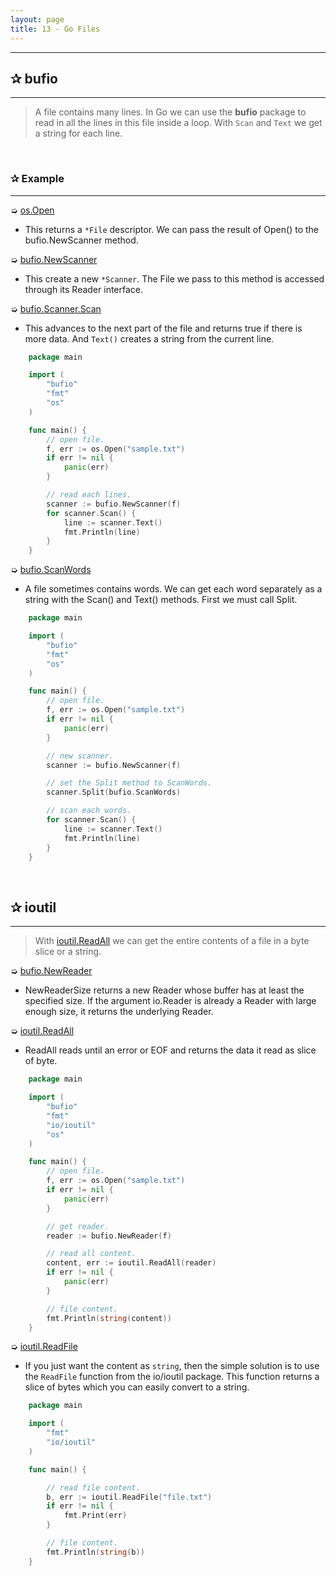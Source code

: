```yaml
---
layout: page
title: 13 - Go Files
---
```

***
<!-- markdownlint-disable MD002 -->

## ✰ bufio

***

> A file contains many lines. In Go we can use the __bufio__ package to read in all the lines in this file inside a loop. With `Scan` and `Text` we get a string for each line.

&nbsp;

### ✰ Example

***

➭ [os.Open](https://golang.org/pkg/os/#Open)

* This returns a `*File` descriptor. We can pass the result of Open() to the bufio.NewScanner method.

➭ [bufio.NewScanner](https://golang.org/pkg/bufio/#NewScanner)

* This create a new `*Scanner`. The File we pass to this method is accessed through its Reader interface.

➭ [bufio.Scanner.Scan](https://golang.org/pkg/bufio/#NewScanner)

* This advances to the next part of the file and returns true if there is more data. And `Text()` creates a string from the current line.

```go
    package main

    import (
        "bufio"
        "fmt"
        "os"
    )

    func main() {
        // open file.
        f, err := os.Open("sample.txt")
        if err != nil {
            panic(err)
        }

        // read each lines.
        scanner := bufio.NewScanner(f)
        for scanner.Scan() {
            line := scanner.Text()
            fmt.Println(line)
        }
    }
```

➭ [bufio.ScanWords](https://golang.org/pkg/bufio/#ScanWords)

* A file sometimes contains words. We can get each word separately as a string with the Scan() and Text() methods. First we must call Split.

```go
    package main

    import (
        "bufio"
        "fmt"
        "os"
    )

    func main() {
        // open file.
        f, err := os.Open("sample.txt")
        if err != nil {
            panic(err)
        }

        // new scanner.
        scanner := bufio.NewScanner(f)

        // set the Split method to ScanWords.
        scanner.Split(bufio.ScanWords)

        // scan each words.
        for scanner.Scan() {
            line := scanner.Text()
            fmt.Println(line)
        }
    }
```

&nbsp;

## ✰ ioutil

***

> With [ioutil.ReadAll](https://golang.org/pkg/io/ioutil/#ReadAll) we can get the entire contents of a file in a byte slice or a string.

➭ [bufio.NewReader](https://golang.org/pkg/bufio/#NewReader)

* NewReaderSize returns a new Reader whose buffer has at least the specified size. If the argument io.Reader is already a Reader with large enough size, it returns the underlying Reader.

➭ [ioutil.ReadAll](https://golang.org/pkg/io/ioutil/#ReadAll)

* ReadAll reads until an error or EOF and returns the data it read as slice of byte.

```go
    package main

    import (
        "bufio"
        "fmt"
        "io/ioutil"
        "os"
    )

    func main() {
        // open file.
        f, err := os.Open("sample.txt")
        if err != nil {
            panic(err)
        }

        // get reader.
        reader := bufio.NewReader(f)

        // read all content.
        content, err := ioutil.ReadAll(reader)
        if err != nil {
            panic(err)
        }

        // file content.
        fmt.Println(string(content))
    }
```

➭ [ioutil.ReadFile](https://golang.org/pkg/io/ioutil/#ReadFile)

* If you just want the content as `string`, then the simple solution is to use the `ReadFile` function from the io/ioutil package. This function returns a slice of bytes which you can easily convert to a string.

```go
    package main

    import (
        "fmt"
        "io/ioutil"
    )

    func main() {

        // read file content.
        b, err := ioutil.ReadFile("file.txt")
        if err != nil {
            fmt.Print(err)
        }

        // file content.
        fmt.Println(string(b))
    }
```